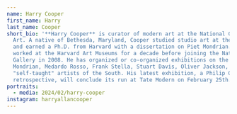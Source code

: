 ```yaml
---
name: Harry Cooper
first_name: Harry
last_name: Cooper
short_bio: '**Harry Cooper** is curator of modern art at the National Gallery of
  Art. A native of Bethesda, Maryland, Cooper studied studio art at the Corcoran
  and earned a Ph.D. from Harvard with a dissertation on Piet Mondrian. He
  worked at the Harvard Art Museums for a decade before joining the National
  Gallery in 2008. He has organized or co-organized exhibitions on the work of
  Mondrian, Medardo Rosso, Frank Stella, Stuart Davis, Oliver Jackson, and Black
  "self-taught" artists of the South. His latest exhibition, a Philip Guston
  retrospective, will conclude its run at Tate Modern on February 25th.'
portraits:
  - media: 2024/02/harry-cooper
instagram: harryallancooper
---
```

